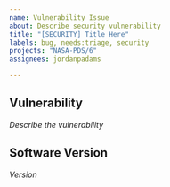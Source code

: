 ```yaml
---
name: Vulnerability Issue
about: Describe security vulnerability
title: "[SECURITY] Title Here"
labels: bug, needs:triage, security
projects: "NASA-PDS/6"
assignees: jordanpadams

---
```


## Vulnerability
_Describe the vulnerability_

## Software Version
_Version_
